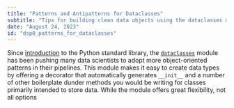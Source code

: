 ```yaml
---
title: "Patterns and Antipatterns for Dataclasses"
subtitle: "Tips for building clean data objects using the dataclasses module."
date: "August 24, 2023"
id: "dsp0_patterns_for_dataclasses"
---
```


Since [introduction](https://www.google.com/search?client=firefox-b-1-d&q=dataclasses+pep) to the Python standard library, the [`dataclasses`](https://docs.python.org/3/library/dataclasses.html) module has been pushing many data scientists to adopt more object-oriented patterns in their pipelines. This module makes it easy to create data types by offering a decorator that automatically generates `__init__` and a number of other boilerplate dunder methods you would be writing for classes primarily intended to store data. While the module offers great flexibility, not all options 




